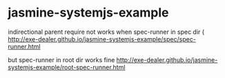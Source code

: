 # jasmine-systemjs-example

indirectional parent require not works when spec-runner in spec dir (
http://exe-dealer.github.io/jasmine-systemjs-example/spec/spec-runner.html

but spec-runner in root dir works fine
http://exe-dealer.github.io/jasmine-systemjs-example/root-spec-runner.html
